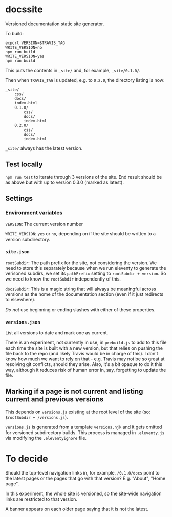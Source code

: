 # docssite
Versioned documentation static site generator.

To build:

```
export VERSION=$TRAVIS_TAG
WRITE_VERSION=no
npm run build
WRITE_VERSION=yes
npm run build
```

This puts the contents in `_site/` and, for example, `_site/0.1.0/`. 

Then when `TRAVIS_TAG` is updated, e.g. to `0.2.0`, the directory listing is now:

```
_site/
    css/
    docs/
    index.html
    0.1.0/
        css/
        docs/
        index.html
    0.2.0/
        css/
        docs/
        index.html
```

`_site/` always has the latest version. 

## Test locally

`npm run test` to iterate through 3 versions of the site. End result should be as above but with up to version 0.3.0 (marked as latest).

## Settings

### Environment variables

`VERSION`: The current version number

`WRITE_VERSION`: `yes` or `no`, depending on if the site should be written to a version subdirectory.

### `site.json`

`rootSubdir`: The path prefix for the site, not considering the version. We need to store this separately because when we run eleventy to generate the verisoned subdirs, we set its `pathPrefix` setting to `rootSubdir + version`. So we need to know the `rootSubdir` independently of this.

`docsSubdir`: This is a magic string that will always be meaningful across versions as the home of the documentation section (even if it just redirects to elsewhere).

*Do not* use beginning or ending slashes with either of these properties.

### `versions.json`

List all versions to date and mark one as current.

There is an experiment, not currently in use, in `prebuild.js` to add to this file each time the site is built with a new version, but that relies on pushing the file back to the repo (and likely Travis would be in charge of this). I don't know how much we want to rely on that - e.g. Travis may not be so great at resolving git conflicts, should they arise. Also, it's a bit opaque to do it this way, although it reduces risk of human error in, say, forgetting to update the file.

## Marking if a page is not current and listing current and previous versions

This depends on `versions.js` existing at the root level of the site (so: `$rootSubdir + /versions.js`). 

`versions.js` is generated from a template `versions.njk` and it gets omitted for versioned subdirectory builds. This process is managed in `.eleventy.js` via modifying the `.eleventyignore` file. 

# To decide

Should the top-level navigation links in, for example, `/0.1.0/docs` point to the latest pages or the pages that go with that version? E.g. "About", "Home page". 

In this experiment, the whole site is versioned, so the site-wide navigation links are restricted to that version.

A banner appears on each older page saying that it is not the latest.